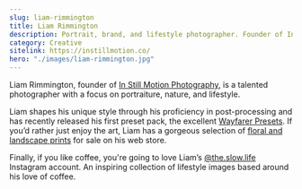 ```yaml
---
slug: liam-rimmington
title: Liam Rimmington
description: Portrait, brand, and lifestyle photographer. Founder of In Still Motion Photography.
category: Creative
sitelink: https://instillmotion.co/
hero: "./images/liam-rimmington.jpg"
---
```

<p>Liam Rimmington, founder of <a href="https://instillmotion.co/">In Still Motion Photography</a>, is a talented photographer with a focus on portraiture, nature, and lifestyle.</p>
<p>Liam shapes his unique style through his proficiency in post-processing and has recently released his first preset pack, the excellent <a href="https://www.instillmotion.co/presets">Wayfarer Presets</a>. If you’d rather just enjoy the art, Liam has a gorgeous selection of <a href="https://www.instillmotion.co/store">floral and landscape prints</a> for sale on his web store.
</p>
<p>Finally, if you like coffee, you're going to love Liam’s <a href="https://www.instagram.com/the.slow.life/">@the.slow.life</a> Instagram account. An inspiring collection of lifestyle images based around his love of coffee.
</p>